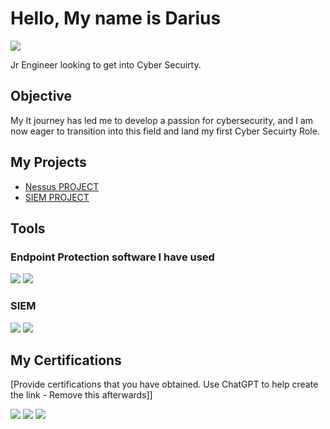 # Hello, My name is Darius 
<a href="https://linkedin.com/darius-moore-219348265"><img src="https://img.shields.io/badge/-LinkedIn-0072b1?&style=for-the-badge&logo=linkedin&logoColor=white" /></a>

Jr Engineer looking to get into Cyber Secuirty.
## Objective
My It journey has led me to develop a passion for cybersecurity, and I am now eager to transition into this field and land my first Cyber Secuirty Role.

## My Projects
- <a href="https://github.com/Dmoore125/Vulnerability-Management---Nessus-">Nessus PROJECT</a>
- <a href="https://github.com/Dmoore125/SIEM_AZURE_SENTINAL_AND_MAP/tree/main">SIEM PROJECT</a>

## Tools
</div>

### Endpoint Protection software I have used 
<div>
    <img src="https://img.shields.io/badge/-Microsoft_Defender_for_Endpoint-00A4EF?&style=for-the-badge&logo=Microsoft&logoColor=white" />
    <img src="https://img.shields.io/badge/-Malwarebytes-34495E?&style=for-the-badge&logo=Malwarebytes&logoColor=white" />

</div>

### SIEM
<div>
    <img src="https://img.shields.io/badge/-Microsoft_Sentinel-0078D4?&style=for-the-badge&logo=Microsoft&logoColor=white" />
    <img src="https://img.shields.io/badge/-Splunk-000000?&style=for-the-badge&logo=Splunk&logoColor=white" />
   
</div>

## My Certifications
[Provide certifications that you have obtained. Use ChatGPT to help create the link - Remove this afterwards]]
<div>
<img src="https://img.shields.io/badge/-CCNA-0077B5?&style=for-the-badge&logo=Cisco&logoColor=white" />
<img src="https://img.shields.io/badge/-Security%2B-007ACC?&style=for-the-badge&logo=CompTIA&logoColor=white" />
<img src="https://img.shields.io/badge/-Google%20Cyber%20Security-4285F4?&style=for-the-badge&logo=google&logoColor=white" />


</div>


